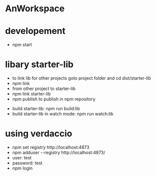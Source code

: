 # AnWorkspace

# developement

- npm start

# libary starter-lib

- to link lib for other projects
  goto project folder and cd dist/starter-lib
- npm link
- from other project to starter-lib
- npm link starter-lib
- npm publish to publish in npm repository

* build starter-lib: npm run build:lib
* build starter-lib in watch mode: npm run watch:lib

# using verdaccio

- npm set registry http://localhost:4873
- npm adduser --registry http://localhost:4873/
- user: test
- password: test
- npm login
